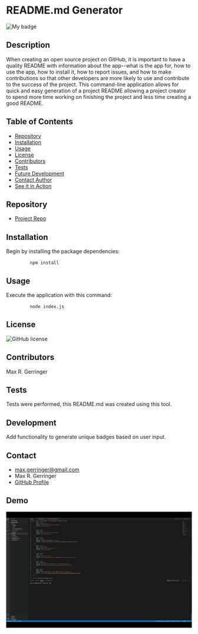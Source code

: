 
  
  # **README.md Generator**

  ![My badge](https://img.shields.io/badge/Created%20by-%40maxgerringer-blue)

  ## Description

  When creating an open source project on GitHub, it is important to have a quality README with information about the app--what is the app for, how to use the app, how to install it, how to report issues, and how to make contributions so that other developers are more likely to use and contribute to the success of the project. This command-line application allows for quick and easy generation of a project README allowing a project creator to spend more time working on finishing the project and less time creating a good README.

  ## Table of Contents

  - [Repository](#Repository)
  - [Installation](#Installation)
  - [Usage](#Usage)
  - [License](#License)
  - [Contributors](#Contributors)
  - [Tests](#Tests)
  - [Future Development](#Development)
  - [Contact Author](#Contact)
  - [See it in Action](#Demo)

  ## Repository

  - [Project Repo](https://github.com/maxgerringer/readme-maker)

  ## Installation

  Begin by installing the package dependencies:

             npm install

  ## Usage

  Execute the application with this command: 

             node index.js

  ## License

  ![GitHub license](https://img.shields.io/badge/license-MIT-blue.svg)

  ## Contributors

  Max R. Gerringer

  ## Tests

  Tests were performed, this README.md was created using this tool.

  ## Development

  Add functionality to generate unique badges based on user input.

  ## Contact

  - <max.gerringer@gmail.com>
  - Max R. Gerringer
  - [GitHub Profile](https://github.com/maxgerringer)

  ## Demo

  ![Demo Gif](./assets/images/readme-in-action.gif)

